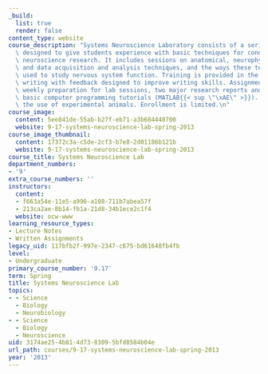 ```yaml
---
_build:
  list: true
  render: false
content_type: website
course_description: "Systems Neuroscience Laboratory consists of a series of laboratories\
  \ designed to give students experience with basic techniques for conducting systems\
  \ neuroscience research. It includes sessions on anatomical, neurophysiological,\
  \ and data acquisition and analysis techniques, and the ways these techniques are\
  \ used to study nervous system function. Training is provided in the art of scientific\
  \ writing with feedback designed to improve writing skills. Assignments include\
  \ weekly preparation for lab sessions, two major research reports and a series of\
  \ basic computer programming tutorials (MATLAB{{< sup \"\xAE\" >}}). The class involves\
  \ the use of experimental animals. Enrollment is limited.\n"
course_image:
  content: 5ee841de-55ab-b27f-eb71-a3b684440700
  website: 9-17-systems-neuroscience-lab-spring-2013
course_image_thumbnail:
  content: 17372c3a-c5de-2cf3-b7e8-2d01186b121b
  website: 9-17-systems-neuroscience-lab-spring-2013
course_title: Systems Neuroscience Lab
department_numbers:
- '9'
extra_course_numbers: ''
instructors:
  content:
  - f663a54e-11e5-a996-a108-711b7abea57f
  - 213ca2ae-8b14-fb1a-21d8-34b1ece2c1f4
  website: ocw-www
learning_resource_types:
- Lecture Notes
- Written Assignments
legacy_uid: 117bfb2f-997e-2347-c675-bd61648fb4fb
level:
- Undergraduate
primary_course_number: '9.17'
term: Spring
title: Systems Neuroscience Lab
topics:
- - Science
  - Biology
  - Neurobiology
- - Science
  - Biology
  - Neuroscience
uid: 3174ae25-4b81-4d73-8309-5bfd8584b04e
url_path: courses/9-17-systems-neuroscience-lab-spring-2013
year: '2013'
---
```

